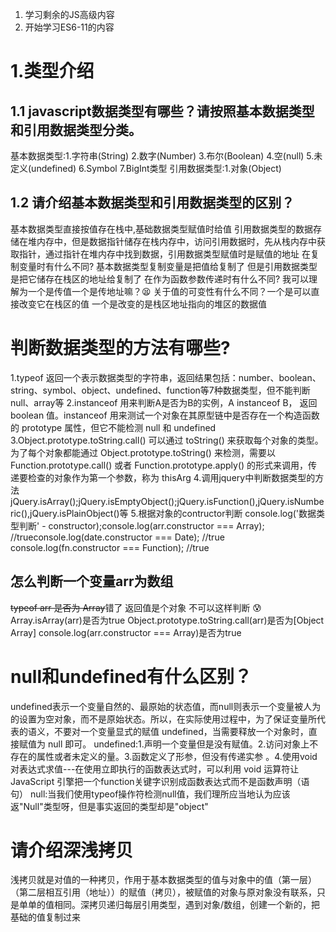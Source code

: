1. 学习剩余的JS高级内容
2. 开始学习ES6-11的内容
#  1.类型介绍
## 1.1 javascript数据类型有哪些？请按照基本数据类型和引用数据类型分类。
基本数据类型:1.字符串(String) 2.数字(Number) 3.布尔(Boolean) 4.空(null) 5.未定义(undefined)  6.Symbol 7.BigInt类型
引用数据类型:1.对象(Object) 
## 1.2 请介绍基本数据类型和引用数据类型的区别？  
基本数据类型直接按值存在栈中,基础数据类型赋值时给值
引用数据类型的数据存储在堆内存中，但是数据指针储存在栈内存中，访问引用数据时，先从栈内存中获取指针，通过指针在堆内存中找到数据，引用数据类型赋值时是赋值的地址
在复制变量时有什么不同? 基本数据类型复制变量是把值给复制了 但是引用数据类型是把它储存在栈区的地址给复制了
在作为函数参数传递时有什么不同? 我可以理解为一个是传值一个是传地址嘛？😫
关于值的可变性有什么不同？一个是可以直接改变它在栈区的值 一个是改变的是栈区地址指向的堆区的数据值
# 判断数据类型的方法有哪些?
1.typeof 返回一个表示数据类型的字符串，返回结果包括：number、boolean、string、symbol、object、undefined、function等7种数据类型，但不能判断null、array等
2.instanceof
用来判断A是否为B的实例，A instanceof B， 返回 boolean 值。instanceof 用来测试一个对象在其原型链中是否存在一个构造函数的 prototype 属性，但它不能检测 null 和 undefined
3.Object.prototype.toString.call()
可以通过 toString() 来获取每个对象的类型。为了每个对象都能通过 Object.prototype.toString() 来检测，需要以 Function.prototype.call() 或者 Function.prototype.apply() 的形式来调用，传递要检查的对象作为第一个参数，称为 thisArg
4.调用jquery中判断数据类型的方法
jQuery.isArray();jQuery.isEmptyObject();jQuery.isFunction(),jQuery.isNumberic(),jQuery.isPlainObject()等
5.根据对象的contructor判断
console.log('数据类型判断' -  constructor);console.log(arr.constructor === Array); //trueconsole.log(date.constructor === Date); //true console.log(fn.constructor === Function); //true
## 怎么判断一个变量arr为数组
~~typeof arr 是否为 Array~~错了 返回值是个对象 不可以这样判断 😰
Array.isArray(arr)是否为true
Object.prototype.toString.call(arr)是否为[Object Array]
console.log(arr.constructor === Array)是否为true
# null和undefined有什么区别？
undefined表示一个变量自然的、最原始的状态值，而null则表示一个变量被人为的设置为空对象，而不是原始状态。所以，在实际使用过程中，为了保证变量所代表的语义，不要对一个变量显式的赋值 undefined，当需要释放一个对象时，直接赋值为 null 即可。
undefined:1.声明一个变量但是没有赋值。2.访问对象上不存在的属性或者未定义的量。3.函数定义了形参，但没有传递实参 。4.使用void对表达式求值---在使用立即执行的函数表达式时，可以利用 void 运算符让 JavaScript 引擎把一个function关键字识别成函数表达式而不是函数声明（语句）
null:当我们使用typeof操作符检测null值，我们理所应当地认为应该返"Null"类型呀，但是事实返回的类型却是"object"
# 请介绍深浅拷贝
浅拷贝就是对值的一种拷贝，作用于基本数据类型的值与对象中的值（第一层）（第二层相互引用（地址））的赋值（拷贝），被赋值的对象与原对象没有联系，只是单单的值相同。深拷贝递归每层引用类型，遇到对象/数组，创建一个新的，把基础的值复制过来

